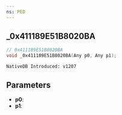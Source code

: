 ```yaml
---
ns: PED
---
```

## _0x411189E51B8020BA

```c
// 0x411189E51B8020BA
void _0x411189E51B8020BA(Any p0, Any p1);
```

```
NativeDB Introduced: v1207
```

## Parameters
* **p0**:
* **p1**:
